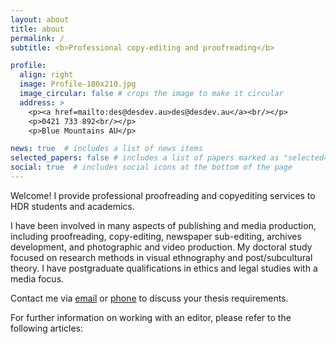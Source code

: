 ```yaml
---
layout: about
title: about
permalink: /
subtitle: <b>Professional copy-editing and proofreading</b>

profile:
  align: right
  image: Profile-180x210.jpg
  image_circular: false # crops the image to make it circular
  address: >
    <p><a href=mailto:des@desdev.au>des@desdev.au</a><br/></p>
    <p>0421 733 892<br/></p>
    <p>Blue Mountains AU</p>

news: true  # includes a list of news items
selected_papers: false # includes a list of papers marked as "selected={true}"
social: true  # includes social icons at the bottom of the page
---
```


Welcome! I provide professional proofreading and copyediting services to HDR students and academics.

I have been involved in many aspects of publishing and media production, including proofreading, copy-editing, newspaper sub-editing, archives development, and photographic and video production. My doctoral study focused on research methods in visual ethnography and post/subcultural theory. I have postgraduate qualifications in ethics and legal studies with a media focus.

Contact me via [email](mailto:des@desdev.au) or [phone](tel:+:0421733892) to discuss your thesis requirements. 

For further information on working with an editor, please refer to the following articles:


